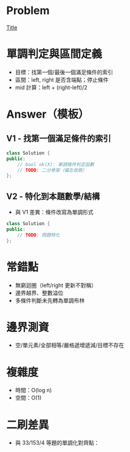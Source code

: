 # Problem
[Title](URL)

# 單調判定與區間定義
- 目標：找第一個/最後一個滿足條件的索引
- 區間：left, right 是否含端點；停止條件
- mid 計算：left + (right-left)/2

# Answer（模板）
## V1 - 找第一個滿足條件的索引
```Cpp
class Solution {
public:
    // bool ok(X): 單調條件判定函數
    // TODO: 二分骨架（偏左收斂）
};
```

## V2 - 特化到本題數學/結構
- 與 V1 差異：條件改寫為單調形式
```Cpp
class Solution {
public:
    // TODO: 問題特化
};
```

# 常錯點
- 無窮迴圈（left/right 更新不對稱）
- 邊界越界、整數溢位
- 多條件判斷未先轉為單調布林

# 邊界測資
- 空/單元素/全部相等/嚴格遞增遞減/目標不存在

# 複雜度
- 時間：O(log n)
- 空間：O(1)

# 二刷差異
- 與 33/153/4 等題的單調化對齊點：